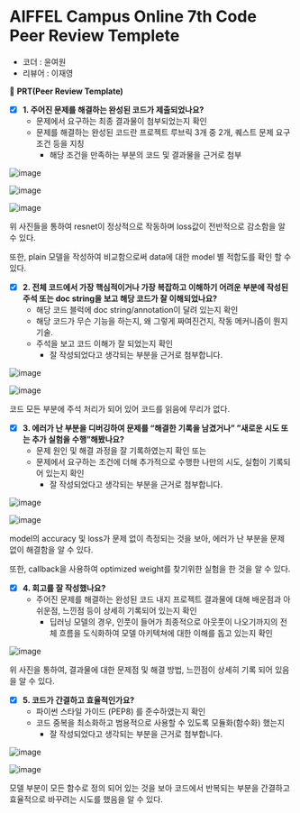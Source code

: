 # AIFFEL Campus Online 7th Code Peer Review Templete

- 코더 : 윤여원
- 리뷰어 : 이재영



🔑 **PRT(Peer Review Template)**

- [x]  **1. 주어진 문제를 해결하는 완성된 코드가 제출되었나요?** 
    - 문제에서 요구하는 최종 결과물이 첨부되었는지 확인
    - 문제를 해결하는 완성된 코드란 프로젝트 루브릭 3개 중 2개, 
    퀘스트 문제 요구조건 등을 지칭
        - 해당 조건을 만족하는 부분의 코드 및 결과물을 근거로 첨부
     
![image](https://github.com/youungg/aiffel_quest_YYW/assets/149548911/ec046f4e-10b3-469d-a51f-bdbe4ae60c03)

![image](https://github.com/youungg/aiffel_quest_YYW/assets/149548911/124a56a2-5a1b-49b0-81e7-b5d0b0c9f7a1)

![image](https://github.com/youungg/aiffel_quest_YYW/assets/149548911/67058e6f-8889-485a-aacd-719e2e44f61a)

위 사진들을 통하여 resnet이 정상적으로 작동하며 loss값이 전반적으로 감소함을 알 수 있다.

또한, plain 모델을 작성하여 비교함으로써 data에 대한 model 별 적합도를 확인 할 수 있다.
    
- [x]  **2. 전체 코드에서 가장 핵심적이거나 가장 복잡하고 이해하기 어려운 부분에 작성된 
주석 또는 doc string을 보고 해당 코드가 잘 이해되었나요?** 
    - 해당 코드 블럭에 doc string/annotation이 달려 있는지 확인
    - 해당 코드가 무슨 기능을 하는지, 왜 그렇게 짜여진건지, 작동 메커니즘이 뭔지 기술.
    - 주석을 보고 코드 이해가 잘 되었는지 확인
        - 잘 작성되었다고 생각되는 부분을 근거로 첨부합니다.
     
![image](https://github.com/youungg/aiffel_quest_YYW/assets/149548911/c3ae906d-3769-4077-a4ce-d89d9f268e48)

![image](https://github.com/youungg/aiffel_quest_YYW/assets/149548911/407c8557-e975-4858-b4bc-c2d9f0e1d873)

코드 모든 부분에 주석 처리가 되어 있어 코드를 읽음에 무리가 없다.

        
- [x]  **3. 에러가 난 부분을 디버깅하여 문제를 “해결한 기록을 남겼거나” 
”새로운 시도 또는 추가 실험을 수행”해봤나요?** 
    - 문제 원인 및 해결 과정을 잘 기록하였는지 확인 또는
    - 문제에서 요구하는 조건에 더해 추가적으로 수행한 나만의 시도, 
    실험이 기록되어 있는지 확인
        - 잘 작성되었다고 생각되는 부분을 근거로 첨부합니다.
     
![image](https://github.com/youungg/aiffel_quest_YYW/assets/149548911/8fd75d9e-c09f-4100-a291-0c5dd52950e9)

![image](https://github.com/youungg/aiffel_quest_YYW/assets/149548911/abfffab4-3fb0-4d55-9206-60d7ed64184d)

model의 accuracy 및 loss가 문제 없이 측정되는 것을 보아, 에러가 난 부분을 문제 없이 해결함을 알 수 있다. 

또한, callback을 사용하여 optimized weight를 찾기위한 실험을 한 것을 알 수 있다.

        
- [x]  **4. 회고를 잘 작성했나요?** 
    - 주어진 문제를 해결하는 완성된 코드 내지 프로젝트 결과물에 대해
    배운점과 아쉬운점, 느낀점 등이 상세히 기록되어 있는지 확인
        - 딥러닝 모델의 경우,
        인풋이 들어가 최종적으로 아웃풋이 나오기까지의 전체 흐름을 도식화하여 
        모델 아키텍쳐에 대한 이해를 돕고 있는지 확인

![image](https://github.com/youungg/aiffel_quest_YYW/assets/149548911/ca969ec6-017a-43ab-8b2e-3836fb987022)


위 사진을 통하여, 결과물에 대한 문제점 및 해결 방법, 느낀점이 상세히 기록 되어 있음을 알 수 있다.


- [x]  **5. 코드가 간결하고 효율적인가요?** 
    - 파이썬 스타일 가이드 (PEP8) 를 준수하였는지 확인
    - 코드 중복을 최소화하고 범용적으로 사용할 수 있도록 모듈화(함수화) 했는지
        - 잘 작성되었다고 생각되는 부분을 근거로 첨부합니다.

![image](https://github.com/youungg/aiffel_quest_YYW/assets/149548911/666ea025-73c5-4063-95d0-b07ce58d1fe1)

![image](https://github.com/youungg/aiffel_quest_YYW/assets/149548911/e1151fbd-5499-41b8-aaa9-c7a32cda2a6f)

모델 부분이 모든 함수로 정의 되어 있는 것을 보아 코드에서 반복되는 부분을 간결하고 효율적으로 바꾸려는 시도를 했음을 알 수 있다.



